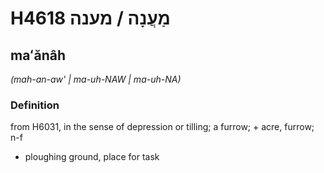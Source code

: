 # H4618 מַעֲנָה / מענה

## maʻănâh

_(mah-an-aw' | ma-uh-NAW | ma-uh-NA)_

### Definition

from H6031, in the sense of depression or tilling; a furrow; + acre, furrow; n-f

- ploughing ground, place for task
